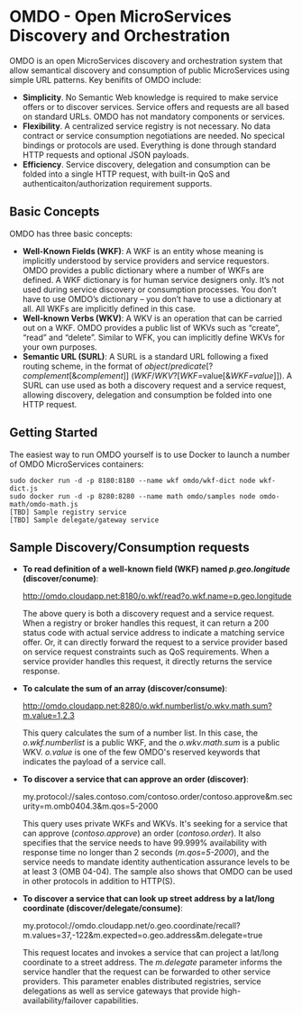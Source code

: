 # OMDO - Open MicroServices Discovery and Orchestration

OMDO is an open MicroServices discovery and orchestration system that allow semantical discovery and consumption of public MicroServices using simple URL patterns. Key benifits of OMDO include:

-	**Simplicity**. No Semantic Web knowledge is required to make service offers or to discover services. Service offers and requests are all based on standard URLs. OMDO has not mandatory components or services. 
-	**Flexibility**. A centralized service registry is not necessary. No data contract or service consumption negotiations are needed. No specical bindings or protocols are used. Everything is done through standard HTTP requests and optional JSON payloads.
-	**Efficiency**. Service discovery, delegation and consumption can be folded into a single HTTP request, with built-in QoS and authenticaiton/authorization requirement supports.

## Basic Concepts
OMDO has three basic concepts:

- **Well-Known Fields (WKF)**: A WKF is an entity whose meaning is implicitly understood by service providers and service requestors. OMDO provides a public dictionary where a number of WKFs are defined. A WKF dictionary is for human service designers only. It’s not used during service discovery or consumption processes. You don’t have to use OMDO’s dictionary – you don’t have to use a dictionary at all. All WKFs are implicitly defined in this case. 
- **Well-known Verbs (WKV)**: A WKV is an operation that can be carried out on a WKF. OMDO provides a public list of WKVs such as “create”, “read” and “delete”. Similar to WFK, you can implicitly define WKVs for your own purposes. 
- **Semantic URL (SURL)**: A SURL is a standard URL following a fixed routing scheme, in the format of _object_/_predicate_\[?_complement_\[&_complement_]] (_WKF_/_WKV_?\[_WKF_=value\[&_WKF=value_]]). A SURL can use used as both a discovery request and a service request, allowing discovery, delegation and consumption be folded into one HTTP request.

## Getting Started
The easiest way to run OMDO yourself is to use Docker to launch a number of OMDO MicroServices containers:

    sudo docker run -d -p 8180:8180 --name wkf omdo/wkf-dict node wkf-dict.js
    sudo docker run -d -p 8280:8280 --name math omdo/samples node omdo-math/omdo-math.js
    [TBD] Sample registry service
    [TBD] Sample delegate/gateway service

## Sample Discovery/Consumption requests

- **To read definition of a well-known field (WKF) named _p.geo.longitude_ (discover/conume)**:

    http://omdo.cloudapp.net:8180/o.wkf/read?o.wkf.name=p.geo.longitude
  
  The above query is both a discovery request and a service request. When a registry or broker handles this request, it can return a 200 status code with actual service address to indicate a matching service offer. Or, it can directly forward the request to a service provider based on service request constraints such as QoS requirements. When a service provider handles this request, it directly returns the service response. 

- **To calculate the sum of an array (discover/consume)**:
    
    http://omdo.cloudapp.net:8280/o.wkf.numberlist/o.wkv.math.sum?m.value=1,2,3

    This query calculates the sum of a number list. In this case, the _o.wkf.numberlist_ is a public WKF, and the _o.wkv.math.sum_ is a public WKV. _o.value_ is one of the few OMDO's reserved keywords that indicates the payload of a service call. 

- **To discover a service that can approve an order (discover)**:

    my.protocol://sales.contoso.com/contoso.order/contoso.approve&m.security=m.omb0404.3&m.qos=5-2000
    
    This query uses private WKFs and WKVs. It's seeking for a service that can approve (_contoso.approve_) an order (_contoso.order_). It also specifies that the service needs to have 99.999% availability with response time no longer than 2 seconds (_m.qos=5-2000_), and the service needs to mandate identity authentication assurance levels to be at least 3 (OMB 04-04). The sample also shows that OMDO can be used in other protocols in addition to HTTP(S).

- **To discover a service that can look up street address by a lat/long coordinate (discover/delegate/consume)**:

    my.protocol://omdo.cloudapp.net/o.geo.coordinate/recall?m.values=37,-122&m.expected=o.geo.address&m.delegate=true
    
    This request locates and invokes a service that can project a lat/long coordinate to a street address. The _m.delegate_ parameter informs the service handler that the request can be forwarded to other service providers. This parameter enables distributed registries, service delegations as well as service gateways that provide high-availability/failover capabilities.
    
